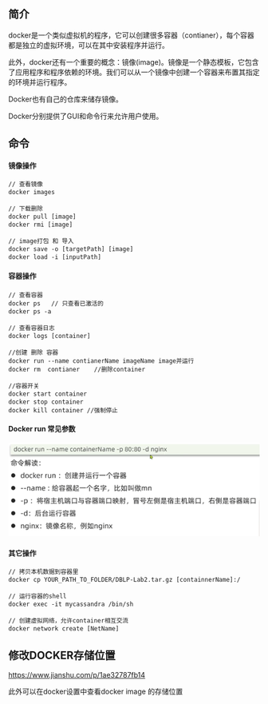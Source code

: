 ## 简介
docker是一个类似虚拟机的程序，它可以创建很多容器（contianer），每个容器都是独立的虚拟环境，可以在其中安装程序并运行。

此外，docker还有一个重要的概念：镜像(image)。镜像是一个静态模板，它包含了应用程序和程序依赖的环境。我们可以从一个镜像中创建一个容器来布置其指定的环境并运行程序。

Docker也有自己的仓库来储存镜像。

Docker分别提供了GUI和命令行来允许用户使用。


## 命令
#### 镜像操作
````
// 查看镜像
docker images

// 下载删除
docker pull [image]
docker rmi [image]

// image打包 和 导入
docker save -o [targetPath] [image]
docker load -i [inputPath]
````

#### 容器操作
````
// 查看容器
docker ps   // 只查看已激活的
docker ps -a

// 查看容器日志
docker logs [container]

//创建 删除 容器
docker run --name contianerName imageName image并运行
docker rm  contianer    //删除container

//容器开关
docker start container
docker stop container
docker kill container //强制停止

````

#### Docker run 常见参数

![Alt text](imgs/dockerRun.png)

#### 其它操作
````
// 拷贝本机数据到容器里
docker cp YOUR_PATH_TO_FOLDER/DBLP-Lab2.tar.gz [containnerName]:/  

// 运行容器的shell
docker exec -it mycassandra /bin/sh

// 创建虚拟网络，允许container相互交流
docker network create [NetName]
````


## 修改DOCKER存储位置

https://www.jianshu.com/p/1ae32787fb14

此外可以在docker设置中查看docker image 的存储位置